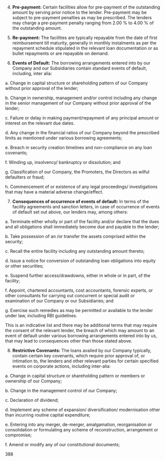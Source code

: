 4. **Pre-payment:** Certain facilities allow for pre-payment of the outstanding amount by serving prior notice to the lender. Pre-payment may be subject to pre-payment penalties as may be prescribed. The lenders may charge a pre-payment penalty ranging from 2.00 % to 4.00 % of the outstanding amount.

5. **Re-payment:** The facilities are typically repayable from the date of first reimbursement till maturity, generally in monthly instalments as per the repayment schedule stipulated in the relevant loan documentation or as bullet repayments or are repayable on demand.

6. **Events of Default:** The borrowing arrangements entered into by our Company and our Subsidiaries contain standard events of default, including, inter alia:

a. Change in capital structure or shareholding pattern of our Company without prior approval of the lender;

b. Change in ownership, management and/or control including any change in the senior management of our Company without prior approval of the lender;

c. Failure or delay in making payment/repayment of any principal amount or interest on the relevant due dates.

d. Any change in the financial ratios of our Company beyond the prescribed limits as mentioned under various borrowing agreements;

e. Breach in security creation timelines and non-compliance on any loan covenants;

f. Winding up, insolvency/ bankruptcy or dissolution; and

g. Classification of our Company, the Promoters, the Directors as wilful defaulters or fraud;

h. Commencement of or existence of any legal proceedings/ investigations that may have a material adverse change/effect.

7. **Consequences of occurrence of events of default:** In terms of the facility agreements and sanction letters, in case of occurrence of events of default set out above, our lenders may, among others:

a. Terminate either wholly or part of the facility and/or declare that the dues and all obligations shall immediately become due and payable to the lender;

b. Take possession of an /or transfer the assets comprised within the security;

c. Recall the entire facility including any outstanding amount thereto;

d. Issue a notice for conversion of outstanding loan obligations into equity or other securities;

e. Suspend further access/drawdowns, either in whole or in part, of the facility;

f. Appoint, chartered accountants, cost accountants, forensic experts, or other consultants for carrying out concurrent or special audit or examination of our Company or our Subsidiaries; and

g. Exercise such remedies as may be permitted or available to the lender under law, including RBI guidelines.

This is an indicative list and there may be additional terms that may require the consent of the relevant lender, the breach of which may amount to an event of default under various borrowing arrangements entered into by us, that may lead to consequences other than those stated above.

8. **Restrictive Covenants:** The loans availed by our Company typically, contain certain key covenants, which require prior approval of, or intimation to, the lenders and other relevant parties for certain specified events on corporate actions, including inter-alia:

a. Change in capital structure or shareholding pattern or members or ownership of our Company;

b. Change in the management control of our Company;

c. Declaration of dividend;

d. Implement any scheme of expansion/ diversification/ modernisation other than incurring routine capital expenditure;

e. Entering into any merger, de-merger, amalgamation, reorganisation or consolidation or formulating any scheme of reconstruction, arrangement or compromise;

f. Amend or modify any of our constitutional documents;

388
